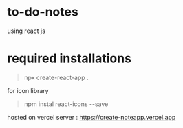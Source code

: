 # to-do-notes
using react js 


# required installations 
> npx create-react-app . 

for icon library 
> npm instal react-icons --save 




hosted on vercel server : 
https://create-noteapp.vercel.app


